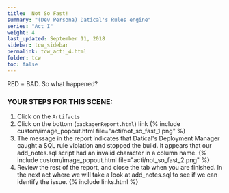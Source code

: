 ```yaml
---
title:  Not So Fast!
summary: "(Dev Persona) Datical's Rules engine"
series: "Act I"
weight: 4
last_updated: September 11, 2018
sidebar: tcw_sidebar
permalink: tcw_acti_4.html
folder: tcw
toc: false
---
```


RED = BAD. So what happened?

### YOUR STEPS FOR THIS SCENE:

1. Click on the `Artifacts`   
2. Click on the bottom (`packagerReport.html`) link
   {% include custom/image_popout.html file="acti/not_so_fast_1.png" %}
3. The message in the report indicates that Datical's Deployment Manager caught a SQL rule violation and stopped the build. It appears that our add_notes.sql script had an invalid character in a column name.
   {% include custom/image_popout.html file="acti/not_so_fast_2.png" %}
4. Review the rest of the report, and close the tab when you are finished. In the next act where we will take a look at add_notes.sql to see if we can identify the issue.
{% include links.html %}
